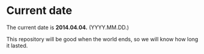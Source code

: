 # Current date

The current date is **2014.04.04.** (YYYY.MM.DD.)

This repository will be good when the world ends, so we will know how long it lasted.